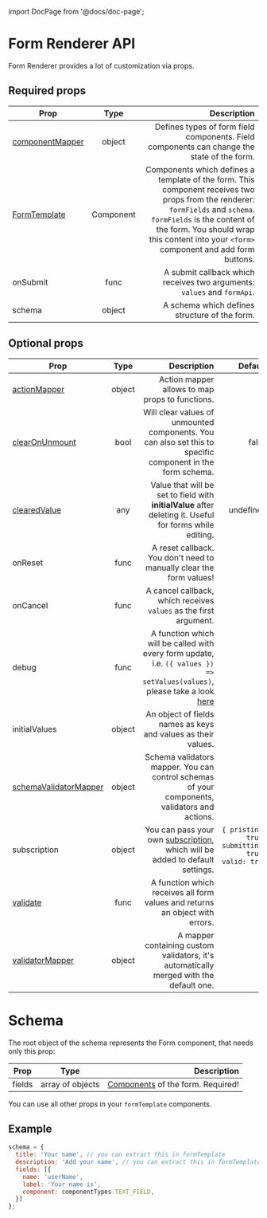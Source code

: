 import DocPage from '@docs/doc-page';

<DocPage>

# Form Renderer API

Form Renderer provides a lot of customization via props.


## Required props

|Prop|Type|Description|
|----|:--:|----------:|
|[componentMapper](/renderer/component-mapping)|object|Defines types of form field components. Field components can change the state of the form.|
|[FormTemplate](/renderer/component-mapping)|Component|Components which defines a template of the form. This component receives two props from the renderer: `formFields` and `schema`. `formFields` is the content of the form. You should wrap this content into your `<form>` component and add form buttons.|
|onSubmit|func|A submit callback which receives two arguments: `values` and `formApi`.|
|schema|object|A schema which defines structure of the form.|

## Optional props

|Prop|Type|Description|Default|
|----|:--:|----------:|------:|
|[actionMapper](/renderer/action-mapper)|object|Action mapper allows to map props to functions.||
|[clearOnUnmount](/renderer/unmounting)|bool|Will clear values of unmounted components. You can also set this to specific component in the form schema.|false|
|[clearedValue](/renderer/cleared-value)|any|Value that will be set to field with **initialValue** after deleting it. Useful for forms while editing.|undefined|
|onReset|func|A reset callback. You don't need to manually clear the form values!||
|onCancel|func|A cancel callback, which receives `values` as the first argument.||
|debug|func|A function which will be called with every form update, i.e. `({ values }) => setValues(values)`, please take a look [here](https://final-form.org/docs/react-final-form/types/FormProps#debug)||
|initialValues|object|An object of fields names as keys and values as their values.||
|[schemaValidatorMapper](/renderer/schema-validator)|object|Schema validators mapper. You can control schemas of your components, validators and actions.||
|subscription|object|You can pass your own [subscription](https://final-form.org/docs/react-final-form/types/FormProps#subscription), which will be added to default settings.|`{ pristine: true, submitting: true, valid: true }`|
|[validate](/renderer/validators)|func|A function which receives all form values and returns an object with errors.||
|[validatorMapper](/renderer/validators#validatormapper)|object|A mapper containing custom validators, it's automatically merged with the default one.||

# Schema

The root object of the schema represents the Form component, that needs only this prop:

|Prop|Type|Description|
|----|:--:|----------:|
|fields|array of objects|[Components](/renderer/component-api) of the form. Required!|

You can use all other props in your `formTemplate` components.

## Example

```javascript
schema = {
  title: 'Your name', // you can extract this in formTemplate
  description: 'Add your name', // you can extract this in formTemplate
  fields: [{
    name: 'userName',
    label: 'Your name is',
    component: componentTypes.TEXT_FIELD,
  }]
};
```

</DocPage>